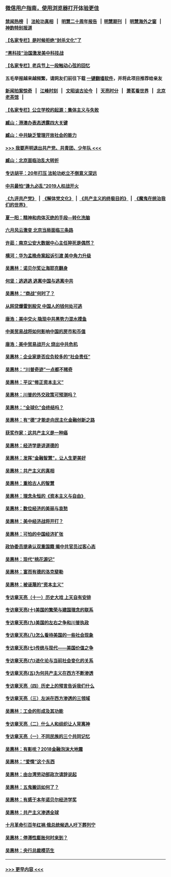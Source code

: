 ### [微信用户指南，使用浏览器打开体验更佳](https://github.com/gfw-breaker/banned-news1/blob/master/indexes/wechat-guide.md?t=0)
#### [禁闻热榜](热点新闻.md?t=0)  &nbsp;&nbsp;|&nbsp;&nbsp; [法轮功真相](https://github.com/gfw-breaker/truth/blob/master/README.md?t=0) &nbsp;&nbsp;|&nbsp;&nbsp; [明慧二十周年报告](https://github.com/gfw-breaker/mh-reports/blob/master/README.md?t=0) &nbsp;&nbsp;|&nbsp;&nbsp;[明慧期刊](https://github.com/gfw-breaker/mh-qikan) &nbsp;&nbsp;|&nbsp;&nbsp; [明慧海外之窗](https://github.com/gfw-breaker/mh-news/blob/master/README.md?t=0) &nbsp;&nbsp;|&nbsp;&nbsp; [神韵特别报道](https://github.com/gfw-breaker/mh-news/blob/master/shenyun.md?t=0)
#### [【名家专栏】是时候拒绝“封杀文化”了](../pages/nsc423/n11814093.md?t=02101355) 
#### [“黑科技”治国激发美中科技战](../pages/nsc423/n11638056.md?t=02101355) 
#### [【名家专栏】老兵节上一段触动心弦的回忆](../pages/nsc423/n11646016.md?t=02101355) 
#### 五毛举报越来越频繁，请网友们前往下载 [一键翻墙软件](https://github.com/gfw-breaker/ssr-accounts)，并将此项目推荐给亲友
#### [新闻拍案惊奇](https://github.com/gfw-breaker/banned-news1/blob/master/pages/link4.md) &nbsp;&nbsp;|&nbsp;&nbsp; [江峰时刻](https://github.com/gfw-breaker/banned-news1/blob/master/pages/link4.md) &nbsp;&nbsp;|&nbsp;&nbsp; [文昭谈古论今](https://github.com/gfw-breaker/banned-news1/blob/master/pages/link4.md) &nbsp;&nbsp;|&nbsp;&nbsp; [天亮时分](https://github.com/gfw-breaker/banned-news1/blob/master/pages/link4.md) &nbsp;&nbsp;|&nbsp;&nbsp; [萧茗看世界](https://github.com/gfw-breaker/banned-news1/blob/master/pages/link4.md) &nbsp;&nbsp;|&nbsp;&nbsp; [北京老茶馆](https://github.com/gfw-breaker/banned-news1/blob/master/pages/link4.md) &nbsp;&nbsp;|&nbsp;&nbsp; 
#### [【名家专栏】公立学校的起源：集体主义与失败](../pages/nsc423/n11601833.md?t=02101355) 
#### [臧山：港澳办表态透露四大关键](../pages/nsc423/n11421628.md?t=02101355) 
#### [臧山：中共缺乏管理开放社会的能力](../pages/nsc423/n11407457.md?t=02101355) 
#### [>>> 我要声明退出共产党、共青团、少年队 <<<](https://github.com/begood0513/goodnews/blob/master/quit/letter.md) 
#### [臧山：北京面临治乱大转折](../pages/nsc423/n11406895.md?t=02101355) 
#### [专访胡平：20年打压 法轮功屹立不倒意义深远](../pages/nsc423/n11398800.md?t=02101355) 
#### [中共最怕“逢九必乱”2019人权战开火](../pages/nsc423/n11385248.md?t=02101355) 
#### [《九评共产党》](https://github.com/begood0513/9ping.md/blob/master/README.md) &nbsp;|&nbsp; [《解体党文化》](../../../../jtdwh.md/blob/master/README.md)  &nbsp;|&nbsp; [《共产主义的终极目的》](../../../../gczydzjmd.md/blob/master/README.md) &nbsp;|&nbsp; [《魔鬼在统治我们的世界》](../../../../mgztzwmdsj.md/blob/master/README.md) 
#### [夏一阳：精神和肉体灭绝的手段—转化洗脑](../pages/nsc423/n11368250.md?t=02101355) 
#### [六月风云激变 北京当局面临三条路](../pages/nsc423/n11313668.md?t=02101355) 
#### [许茹：南京公安大数据中心主任猝死是偶然？](../pages/nsc423/n11064744.md?t=02101355) 
#### [横河：华为孟晚舟案起诉引渡 美中角力升级](../pages/nsc423/n11027230.md?t=02101355) 
#### [吴惠林：诺贝尔奖让海耶克翻身](../pages/nsc423/n10890049.md?t=02101355) 
#### [何坚：逃逃逃 逃离中国与逃离中共](../pages/nsc423/n10592891.md?t=02101355) 
#### [吴惠林：“商战”何时了？](../pages/nsc423/n10573558.md?t=02101355) 
#### [从网贷爆雷到股灾 中国人的钱何处可逃](../pages/nsc423/n10572800.md?t=02101355) 
#### [唐浩：美中交火 隐现中共黑势力混水摸鱼](../pages/nsc423/n10544040.md?t=02101355) 
#### [中美贸易战将如何影响中国的房市和币值](../pages/nsc423/n10543697.md?t=02101355) 
#### [唐浩：美中贸易战开火 烧出中共危机](../pages/nsc423/n10540126.md?t=02101355) 
#### [吴惠林：企业家是否应负较多的“社会责任”](../pages/nsc423/n10535022.md?t=02101355) 
#### [吴惠林：“川普奇迹”一点都不稀奇](../pages/nsc423/n10512808.md?t=02101355) 
#### [吴惠林：平议“修正资本主义”](../pages/nsc423/n10495724.md?t=02101355) 
#### [吴惠林：川普的外交政策可预测吗？](../pages/nsc423/n10462387.md?t=02101355) 
#### [吴惠林：“全球化”会终结吗？](../pages/nsc423/n10452838.md?t=02101355) 
#### [吴惠林：有“德”才能走向民主化金融创新之路](../pages/nsc423/n10432292.md?t=02101355) 
#### [获奖作家：这共产主义是一种癌](../pages/nsc423/n10431541.md?t=02101355) 
#### [吴惠林：经济学是讲道德的](../pages/nsc423/n10398014.md?t=02101355) 
#### [吴惠林：发挥“金融智慧”，让人生更美好](../pages/nsc423/n10375019.md?t=02101355) 
#### [吴惠林：共产主义的真相](../pages/nsc423/n10351394.md?t=02101355) 
#### [吴惠林：重拾古人的智慧](../pages/nsc423/n10337691.md?t=02101355) 
#### [吴惠林：理念永恒的《资本主义与自由》](../pages/nsc423/n10316274.md?t=02101355) 
#### [吴惠林：数位经济的美丽与哀愁](../pages/nsc423/n10292946.md?t=02101355) 
#### [吴惠林：美中经济战将开打？](../pages/nsc423/n10258825.md?t=02101355) 
#### [吴惠林：可怕的中国经济扩张](../pages/nsc423/n10219147.md?t=02101355) 
#### [政协委员提承认双重国籍 揭中共官员过客心态](../pages/nsc423/n10208809.md?t=02101355) 
#### [吴惠林：现代“桃花源记”](../pages/nsc423/n10185234.md?t=02101355) 
#### [吴惠林：富而有德的洛克斐勒](../pages/nsc423/n10142264.md?t=02101355) 
#### [吴惠林：被诬蔑的“资本主义”](../pages/nsc423/n10124816.md?t=02101355) 
#### [专访章天亮（十一）历史大戏 上天自有安排](../pages/nsc423/n10094905.md?t=02101355) 
#### [专访章天亮(十)美国的繁荣与建国理念的联系](../pages/nsc423/n10094899.md?t=02101355) 
#### [专访章天亮(九)美国的左右之争和川普执政](../pages/nsc423/n10094889.md?t=02101355) 
#### [专访章天亮(八)怎么看待美国的一些社会现象](../pages/nsc423/n10094857.md?t=02101355) 
#### [专访章天亮(七)传统与现代——美国价值之争](../pages/nsc423/n10093140.md?t=02101355) 
#### [专访章天亮(六)进化论与当前社会变化的关系](../pages/nsc423/n10092036.md?t=02101355) 
#### [专访章天亮(五)为何共产主义在西方不断渗透](../pages/nsc423/n10083620.md?t=02101355) 
#### [专访章天亮（四）历史上的预言告诉我们什么](../pages/nsc423/n10083606.md?t=02101355) 
#### [专访章天亮（三）左派在西方渗透的三领域](../pages/nsc423/n10081115.md?t=02101355) 
#### [吴惠林：工会的形成及其功能](../pages/nsc423/n10080633.md?t=02101355) 
#### [专访章天亮（二）什么人和组织让人背离神](../pages/nsc423/n10076637.md?t=02101355) 
#### [专访章天亮（一）不同民族的三个共同记忆](../pages/nsc423/n10074188.md?t=02101355) 
#### [吴惠林：有影呒？2018金融泡沫大地震](../pages/nsc423/n10040534.md?t=02101355) 
#### [吴惠林：“爱情”这个东西](../pages/nsc423/n10019423.md?t=02101355) 
#### [吴惠林：由台湾劳动部政次请辞说起](../pages/nsc423/n9979679.md?t=02101355) 
#### [吴惠林：五鬼搬运如何了？](../pages/nsc423/n9925338.md?t=02101355) 
#### [吴惠林：有感于本年诺贝尔经济学奖](../pages/nsc423/n9871883.md?t=02101355) 
#### [吴惠林：共产主义渗透全球](../pages/nsc423/n9812748.md?t=02101355) 
#### [十月革命引百年红祸 俄总统候选人吁下葬列宁](../pages/nsc423/n9810182.md?t=02101355) 
#### [吴惠林：停滞性膨胀何时来到？](../pages/nsc423/n9764136.md?t=02101355) 
#### [吴惠林：央行总裁模范生](../pages/nsc423/n9728134.md?t=02101355) 

----
#### [ >>> 更早内容 <<< ](../indexes/nsc423-earlier.md)
